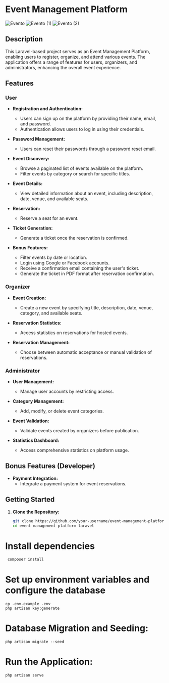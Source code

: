 # Event Management Platform

![Evento](https://github.com/Youcode-Classe-E-2023-2024/Benfill_Evento/assets/109225791/3dd63499-15f9-4428-9761-aaf0a70fb667)
![Evento (1)](https://github.com/Youcode-Classe-E-2023-2024/Benfill_Evento/assets/109225791/db075742-5c92-4a73-92a9-51b467553219)
![Evento (2)](https://github.com/Youcode-Classe-E-2023-2024/Benfill_Evento/assets/109225791/82b1503f-c3a1-49cc-9765-987e3ca04de3)

## Description

This Laravel-based project serves as an Event Management Platform, enabling users to register, organize, and attend
various events. The application offers a range of features for users, organizers, and administrators, enhancing the
overall event experience.

## Features

### User

- **Registration and Authentication:**
    - Users can sign up on the platform by providing their name, email, and password.
    - Authentication allows users to log in using their credentials.

- **Password Management:**
    - Users can reset their passwords through a password reset email.

- **Event Discovery:**
    - Browse a paginated list of events available on the platform.
    - Filter events by category or search for specific titles.

- **Event Details:**
    - View detailed information about an event, including description, date, venue, and available seats.

- **Reservation:**
    - Reserve a seat for an event.

- **Ticket Generation:**
    - Generate a ticket once the reservation is confirmed.

- **Bonus Features:**
    - Filter events by date or location.
    - Login using Google or Facebook accounts.
    - Receive a confirmation email containing the user's ticket.
    - Generate the ticket in PDF format after reservation confirmation.

### Organizer

- **Event Creation:**
    - Create a new event by specifying title, description, date, venue, category, and available seats.

- **Reservation Statistics:**
    - Access statistics on reservations for hosted events.

- **Reservation Management:**
    - Choose between automatic acceptance or manual validation of reservations.

### Administrator

- **User Management:**
    - Manage user accounts by restricting access.

- **Category Management:**
    - Add, modify, or delete event categories.

- **Event Validation:**
    - Validate events created by organizers before publication.

- **Statistics Dashboard:**
    - Access comprehensive statistics on platform usage.

## Bonus Features (Developer)

- **Payment Integration:**
    - Integrate a payment system for event reservations.

## Getting Started

1. **Clone the Repository:**
   ```bash
   git clone https://github.com/your-username/event-management-platform-laravel.git
   cd event-management-platform-laravel

# Install dependencies
   ```bash
    composer install
   ```  
# Set up environment variables and configure the database
    cp .env.example .env
    php artisan key:generate
# Database Migration and Seeding:
    php artisan migrate --seed
# Run the Application:
    php artisan serve
